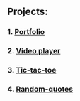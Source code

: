 ## Projects:
### 1. [Portfolio](/Rs-PreFE-JS-projects/portfolio)
### 2. [Video player](/Rs-PreFE-JS-projects/video-player)
### 3. [Tic-tac-toe](/Rs-PreFE-JS-projects/tic-tac-toe)
### 4. [Random-quotes](/Rs-PreFE-JS-projects/random-quotes/)
